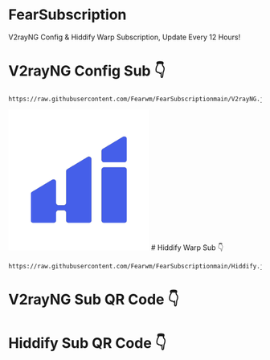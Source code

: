 # FearSubscription
V2rayNG Config & Hiddify Warp Subscription, Update Every 12 Hours!

# V2rayNG Config Sub 👇
```
https://raw.githubusercontent.com/Fearwm/FearSubscriptionmain/V2rayNG.json
```

<img src="assets/hiddify.png"> # Hiddify Warp Sub 👇
```
https://raw.githubusercontent.com/Fearwm/FearSubscriptionmain/Hiddify.json
```

# V2rayNG Sub QR Code 👇


# Hiddify Sub QR Code 👇

